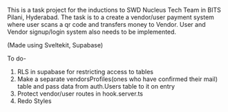 This is a task project for the inductions to SWD Nucleus Tech Team in BITS Pilani, Hyderabad.
The task is to a create a vendor/user payment system where user scans a qr code and transfers money to Vendor. User and Vendor signup/login system also needs to be implemented.

(Made using Sveltekit, Supabase)

To do-

1. RLS in supabase for restricting access to tables
2. Make a separate vendorsProfiles(ones who have confirmed their mail) table and pass data from auth.Users table to it on entry
3. Protect vendor/user routes in hook.server.ts
4. Redo Styles
